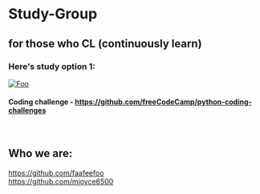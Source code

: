 
# Study-Group
## for those who CL (continuously learn)

### Here's study option 1:
<a href="https://github.com/freeCodeCamp/freeCodeCamp" rel="Code Camp!!">![Foo](https://s3.amazonaws.com/freecodecamp/wide-social-banner.png)</a>

#### Coding challenge - https://github.com/freeCodeCamp/python-coding-challenges
<br />

## Who we are:
 https://github.com/faafeefoo <br />
 https://github.com/mjoyce6500
